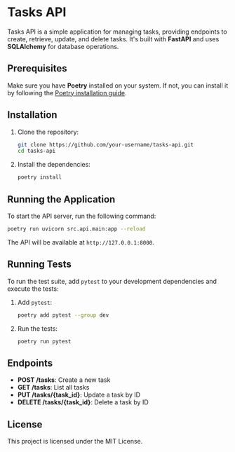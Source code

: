 # Tasks API

Tasks API is a simple application for managing tasks, providing endpoints to create, retrieve, update, and delete tasks. It's built with **FastAPI** and uses **SQLAlchemy** for database operations.

## Prerequisites

Make sure you have **Poetry** installed on your system. If not, you can install it by following the [Poetry installation guide](https://python-poetry.org/docs/#installation).

## Installation

1. Clone the repository:

   ```bash
   git clone https://github.com/your-username/tasks-api.git
   cd tasks-api
   ```

2. Install the dependencies:

   ```bash
   poetry install
   ```

## Running the Application

To start the API server, run the following command:

```bash
poetry run uvicorn src.api.main:app --reload
```

The API will be available at `http://127.0.0.1:8000`.

## Running Tests

To run the test suite, add `pytest` to your development dependencies and execute the tests:

1. Add `pytest`:

   ```bash
   poetry add pytest --group dev
   ```

2. Run the tests:

   ```bash
   poetry run pytest
   ```

## Endpoints

- **POST /tasks**: Create a new task
- **GET /tasks**: List all tasks
- **PUT /tasks/{task_id}**: Update a task by ID
- **DELETE /tasks/{task_id}**: Delete a task by ID

## License

This project is licensed under the MIT License.

